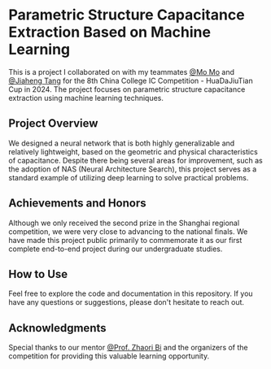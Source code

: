 # Parametric Structure Capacitance Extraction Based on Machine Learning

This is a project I collaborated on with my teammates [@Mo Mo](https://github.com/mooooobi) and [@Jiaheng Tang](https://github.com/098654321) for the 8th China College IC Competition - HuaDaJiuTian Cup in 2024. The project focuses on parametric structure capacitance extraction using machine learning techniques.

## Project Overview
We designed a neural network that is both highly generalizable and relatively lightweight, based on the geometric and physical characteristics of capacitance. Despite there being several areas for improvement, such as the adoption of NAS (Neural Architecture Search), this project serves as a standard example of utilizing deep learning to solve practical problems.

## Achievements and Honors
Although we only received the second prize in the Shanghai regional competition, we were very close to advancing to the national finals. We have made this project public primarily to commemorate it as our first complete end-to-end project during our undergraduate studies.

## How to Use
Feel free to explore the code and documentation in this repository. If you have any questions or suggestions, please don't hesitate to reach out.

## Acknowledgments
Special thanks to our mentor [@Prof. Zhaori Bi](https://bzr2915.github.io/bzr2915/) and the organizers of the competition for providing this valuable learning opportunity.
